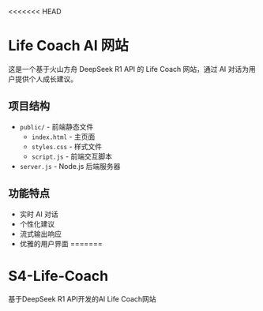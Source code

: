 <<<<<<< HEAD
# Life Coach AI 网站

这是一个基于火山方舟 DeepSeek R1 API 的 Life Coach 网站，通过 AI 对话为用户提供个人成长建议。

## 项目结构
- `public/` - 前端静态文件
  - `index.html` - 主页面
  - `styles.css` - 样式文件
  - `script.js` - 前端交互脚本
- `server.js` - Node.js 后端服务器

## 功能特点
- 实时 AI 对话
- 个性化建议
- 流式输出响应
- 优雅的用户界面
=======
# S4-Life-Coach
基于DeepSeek R1 API开发的AI Life Coach网站
